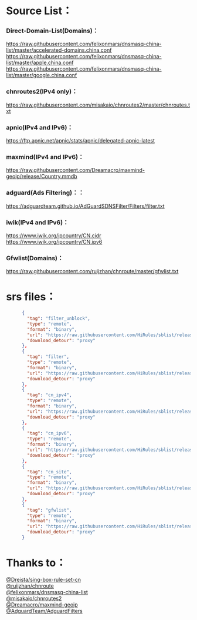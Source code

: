 # Source List：
### Direct-Domain-List(Domains)：
https://raw.githubusercontent.com/felixonmars/dnsmasq-china-list/master/accelerated-domains.china.conf \
https://raw.githubusercontent.com/felixonmars/dnsmasq-china-list/master/apple.china.conf \
https://raw.githubusercontent.com/felixonmars/dnsmasq-china-list/master/google.china.conf
### chnroutes2(IPv4 only)：
https://raw.githubusercontent.com/misakaio/chnroutes2/master/chnroutes.txt
### apnic(IPv4 and IPv6)：
https://ftp.apnic.net/apnic/stats/apnic/delegated-apnic-latest
### maxmind(IPv4 and IPv6)：
https://raw.githubusercontent.com/Dreamacro/maxmind-geoip/release/Country.mmdb
### adguard(Ads Filtering)：：
https://adguardteam.github.io/AdGuardSDNSFilter/Filters/filter.txt
### iwik(IPv4 and IPv6)：
https://www.iwik.org/ipcountry/CN.cidr \
https://www.iwik.org/ipcountry/CN.ipv6
### Gfwlist(Domains)：
https://raw.githubusercontent.com/ruijzhan/chnroute/master/gfwlist.txt
# srs files：
```json
      {
        "tag": "filter_unblock",
        "type": "remote",
        "format": "binary",
        "url": "https://raw.githubusercontent.com/HiRules/sblist/release/filter_unblock.srs",
        "download_detour": "proxy"
      },
      {
        "tag": "filter",
        "type": "remote",
        "format": "binary",
        "url": "https://raw.githubusercontent.com/HiRules/sblist/release/filter.srs",
        "download_detour": "proxy"
      },
      {
        "tag": "cn_ipv4",
        "type": "remote",
        "format": "binary",
        "url": "https://raw.githubusercontent.com/HiRules/sblist/release/cn_ipv4.srs",
        "download_detour": "proxy"
      },
      {
        "tag": "cn_ipv6",
        "type": "remote",
        "format": "binary",
        "url": "https://raw.githubusercontent.com/HiRules/sblist/release/cn_ipv6.srs",
        "download_detour": "proxy"
      },
      {
        "tag": "cn_site",
        "type": "remote",
        "format": "binary",
        "url": "https://raw.githubusercontent.com/HiRules/sblist/release/cn_site.srs",
        "download_detour": "proxy"
      },
      {
        "tag": "gfwlist",
        "type": "remote",
        "format": "binary",
        "url": "https://raw.githubusercontent.com/HiRules/sblist/release/gfwlist.srs",
        "download_detour": "proxy"
      }
```
# Thanks to：
[@Dreista/sing-box-rule-set-cn](https://github.com/Dreista/sing-box-rule-set-cn) \
[@ruijzhan/chnroute](https://github.com/ruijzhan/chnroute) \
[@felixonmars/dnsmasq-china-list](https://github.com/felixonmars/dnsmasq-china-list) \
[@misakaio/chnroutes2](https://github.com/misakaio/chnroutes2) \
[@Dreamacro/maxmind-geoip](https://github.com/Dreamacro/maxmind-geoip) \
[@AdguardTeam/AdguardFilters](https://github.com/AdguardTeam/AdguardFilters)




